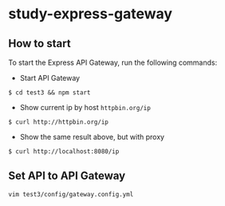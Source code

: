 # study-express-gateway

## How to start

To start the Express API Gateway, run the following commands:

- Start API Gateway
```command
$ cd test3 && npm start
```

- Show current ip by host `httpbin.org/ip`
```command
$ curl http://httpbin.org/ip
```

- Show the same result above, but with proxy
```command
$ curl http://localhost:8080/ip
```

## Set API to API Gateway

```command
vim test3/config/gateway.config.yml
```